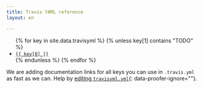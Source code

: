 ```yaml
---
title: Travis YAML reference
layout: en

---
```


<ul>
{% for key in site.data.travisyml %}
{% unless key[1] contains "TODO" %}
<li>
<a href="{{ key[1] }}"><code>{{ key[0] }}</code></a>
</li>
{% endunless %}
{% endfor %}
</ul>

We are adding documentation links for all keys you can use in `.travis.yml` as fast as we can. Help by [editing `travisyml.yml`]( https://github.com/travis-ci/docs-travis-ci-com/edit/master/_data/travisyml.yml){: data-proofer-ignore=""}.

